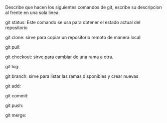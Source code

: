 Describe que hacen los siguientes comandos de git, escribe su descripcion al frente en una sola linea.

git status: Este comando se usa para obtener el estado actual del repositorio

git clone: sirve para copiar un repositorio remoto de manera local

git pull:

git checkout: sirve para cambiar de una rama a otra.

git log:

git branch: sirve para listar las ramas disponibles y crear nuevas

git add:

git commit:

git push:

git merge:
